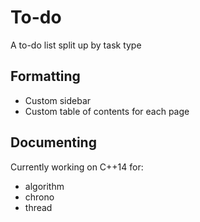 # To-do
A to-do list split up by task type

## Formatting
- Custom sidebar
- Custom table of contents for each page

## Documenting
Currently working on C++14 for:
- algorithm
- chrono
- thread
